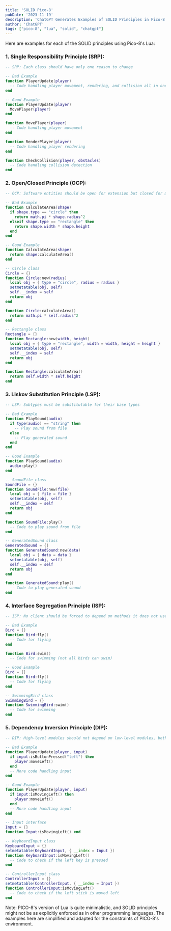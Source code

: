```yaml
---
title: 'SOLID Pico-8'
pubDate: '2023-11-19'
description: 'ChatGPT Generates Examples of SOLID Principles in Pico-8.'
author: 'ChatGPT'
tags: ["pico-8", "lua", "solid", "chatgpt"]
---
```


Here are examples for each of the SOLID principles using Pico-8's Lua:


### 1. Single Responsibility Principle (SRP):

```lua
-- SRP: Each class should have only one reason to change

-- Bad Example
function PlayerUpdate(player)
  -- Code handling player movement, rendering, and collision all in one function
end

-- Good Example
function PlayerUpdate(player)
  MovePlayer(player)
end

function MovePlayer(player)
  -- Code handling player movement
end

function RenderPlayer(player)
  -- Code handling player rendering
end

function CheckCollision(player, obstacles)
  -- Code handling collision detection
end
```

### 2. Open/Closed Principle (OCP):

```lua
-- OCP: Software entities should be open for extension but closed for modification

-- Bad Example
function CalculateArea(shape)
  if shape.type == "circle" then
    return math.pi * shape.radius^2
  elseif shape.type == "rectangle" then
    return shape.width * shape.height
  end
end

-- Good Example
function CalculateArea(shape)
  return shape:calculateArea()
end

-- Circle class
Circle = {}
function Circle:new(radius)
  local obj = { type = "circle", radius = radius }
  setmetatable(obj, self)
  self.__index = self
  return obj
end

function Circle:calculateArea()
  return math.pi * self.radius^2
end

-- Rectangle class
Rectangle = {}
function Rectangle:new(width, height)
  local obj = { type = "rectangle", width = width, height = height }
  setmetatable(obj, self)
  self.__index = self
  return obj
end

function Rectangle:calculateArea()
  return self.width * self.height
end
```

### 3. Liskov Substitution Principle (LSP):

```lua
-- LSP: Subtypes must be substitutable for their base types

-- Bad Example
function PlaySound(audio)
  if type(audio) == "string" then
    -- Play sound from file
  else
    -- Play generated sound
  end
end

-- Good Example
function PlaySound(audio)
  audio:play()
end

-- SoundFile class
SoundFile = {}
function SoundFile:new(file)
  local obj = { file = file }
  setmetatable(obj, self)
  self.__index = self
  return obj
end

function SoundFile:play()
  -- Code to play sound from file
end

-- GeneratedSound class
GeneratedSound = {}
function GeneratedSound:new(data)
  local obj = { data = data }
  setmetatable(obj, self)
  self.__index = self
  return obj
end

function GeneratedSound:play()
  -- Code to play generated sound
end
```

### 4. Interface Segregation Principle (ISP):

```lua
-- ISP: No client should be forced to depend on methods it does not use

-- Bad Example
Bird = {}
function Bird:fly()
  -- Code for flying
end

function Bird:swim()
  -- Code for swimming (not all birds can swim)

-- Good Example
Bird = {}
function Bird:fly()
  -- Code for flying
end

-- SwimmingBird class
SwimmingBird = {}
function SwimmingBird:swim()
  -- Code for swimming
end
```

### 5. Dependency Inversion Principle (DIP):

```lua
-- DIP: High-level modules should not depend on low-level modules, both should depend on abstractions

-- Bad Example
function PlayerUpdate(player, input)
  if input:isButtonPressed("left") then
    player:moveLeft()
  end
  -- More code handling input
end

-- Good Example
function PlayerUpdate(player, input)
  if input:isMovingLeft() then
    player:moveLeft()
  end
  -- More code handling input
end

-- Input interface
Input = {}
function Input:isMovingLeft() end

-- KeyboardInput class
KeyboardInput = {}
setmetatable(KeyboardInput, { __index = Input })
function KeyboardInput:isMovingLeft()
  -- Code to check if the left key is pressed
end

-- ControllerInput class
ControllerInput = {}
setmetatable(ControllerInput, { __index = Input })
function ControllerInput:isMovingLeft()
  -- Code to check if the left stick is moved left
end
```

Note: PICO-8's version of Lua is quite minimalistic, and SOLID principles might not be as explicitly enforced as in other programming languages. The examples here are simplified and adapted for the constraints of PICO-8's environment.
